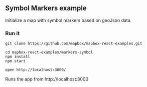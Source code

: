 ## Symbol Markers example

Initialize a map with symbol markers based on geoJson data.

### Run it

    git clone https://github.com/mapbox/mapbox-react-examples.git

    cd mapbox-react-examples/markers-symbol
    npm install
    npm start

    open http://localhost:3000/

Runs the app from http://localhost:3000
